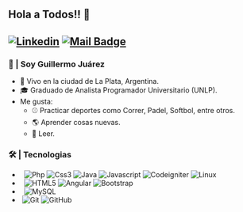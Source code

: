 ## Hola a Todos!! 👋
[![Linkedin](https://img.shields.io/badge/-LinkedIn-blue?style=flat&logo=Linkedin&logoColor=white)](https://www.linkedin.com/in/guillermo-ju%C3%A1rez-9a25311bb/)
[![Mail Badge](https://img.shields.io/badge/-juarez.unlp96@gmail.com-c14438?style=flat&logo=Gmail&logoColor=white&link=mailto:juarez.unlp96@gmail.com)](mailto:juarez.unlp96@gmail.com)
---
### :boy: | Soy Guillermo Juárez

- :department_store: Vivo en la ciudad de La Plata, Argentina.
- 🎓 Graduado de Analista Programador Universitario (UNLP).
- Me gusta: 
   - :baseball: Practicar deportes como Correr, Padel, Softbol, entre otros.
   - :earth_americas: Aprender cosas nuevas.
   - :orange_book: Leer.

### 🛠 | Tecnologias

- &#160; ![Php](https://img.shields.io/badge/-Php-333333?style=flat&logo=Php&logoColor=007396)
![Css3](https://img.shields.io/badge/-CSS-333333?style=flat&logo=Css3&logoColor=007396)
![Java](https://img.shields.io/badge/-Java-333333?style=flat&logo=Java&logoColor=007396)
![Javascript](https://img.shields.io/badge/-Javascript-333333?style=flat&logo=Javascript&logoColor=007396)
![Codeigniter](https://img.shields.io/badge/-Codeigniter-333333?style=flat&logo=Codeigniter&logoColor=007396)
![Linux](https://img.shields.io/badge/-Linux-333333?style=flat&logo=Linux&logoColor=FCC624)
- &#160; ![HTML5](https://img.shields.io/badge/-HTML5-333333?style=flat&logo=HTML5)
![Angular](https://img.shields.io/badge/-Angular-333333?style=flat&logo=Angular)
![Bootstrap](https://img.shields.io/badge/-Bootstrap-333333?style=flat&logo=bootstrap&logoColor=563D7C)
- &#160; ![MySQL](https://img.shields.io/badge/-MySQL-333333?style=flat&logo=mysql)
- &#160;![Git](https://img.shields.io/badge/-Git-333333?style=flat&logo=git)
![GitHub](https://img.shields.io/badge/-GitHub-333333?style=flat&logo=github)
